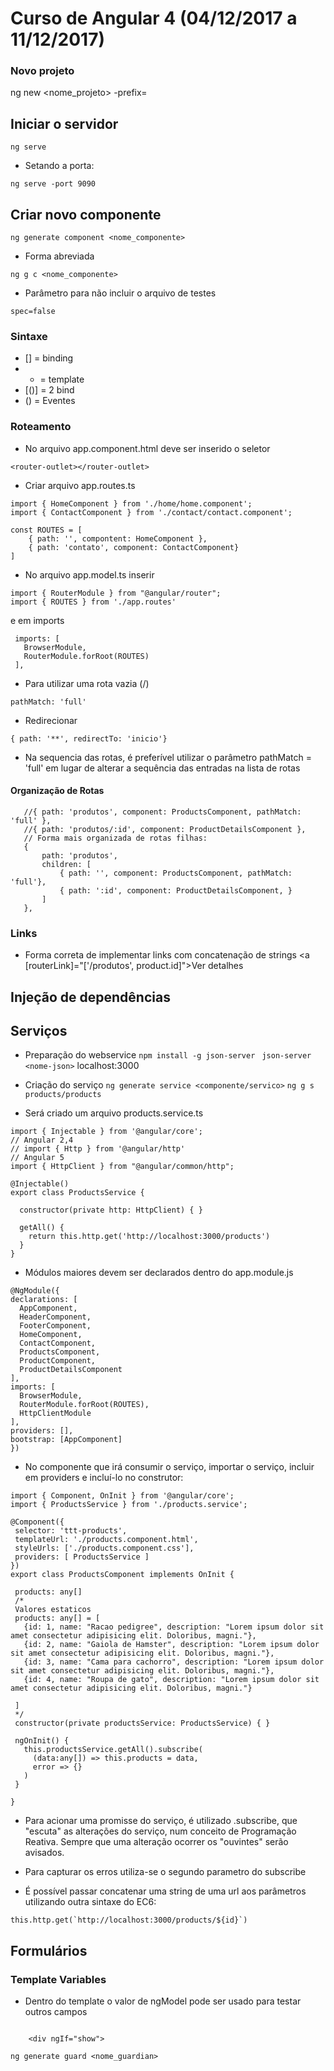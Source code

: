# Curso de Angular 4 (04/12/2017 a 11/12/2017)


### Novo projeto
 ng new <nome_projeto> -prefix=<prefixo>

## Iniciar o servidor 
 ```
 ng serve
 ```
- Setando a porta:
 ```
 ng serve -port 9090
 ```
## Criar novo componente
 ```
 ng generate component <nome_componente>
 ```
 - Forma abreviada
 ```
 ng g c <nome_componente>
 ```
 - Parâmetro para não incluir o arquivo de testes
 ```
 spec=false
 ```
### Sintaxe
- [] = binding
- * = template
- [()] = 2 bind
- () = Eventes

### Roteamento


- No arquivo app.component.html deve ser inserido o seletor <router-outlet>

```
<router-outlet></router-outlet>
```


- Criar arquivo app.routes.ts

```
import { HomeComponent } from './home/home.component';
import { ContactComponent } from './contact/contact.component';

const ROUTES = [
    { path: '', compontent: HomeComponent },
    { path: 'contato', component: ContactComponent}
]
```

- No arquivo app.model.ts inserir 
 ```
 import { RouterModule } from "@angular/router";
 import { ROUTES } from './app.routes'
 ```
 e em imports
 ```
  imports: [
    BrowserModule,
    RouterModule.forRoot(ROUTES)
  ],
 ``` 
 - Para utilizar uma rota vazia (/)
 
 ```
 pathMatch: 'full'
 ```
 
 - Redirecionar 
 ```
 { path: '**', redirectTo: 'inicio'}
 ```
 
 - Na sequencia das rotas, é preferível utilizar o parâmetro pathMatch = 'full' em lugar de alterar a sequência
 das entradas na lista de rotas
 
 #### Organização de Rotas
 
 ```
	//{ path: 'produtos', component: ProductsComponent, pathMatch: 'full' },
    //{ path: 'produtos/:id', component: ProductDetailsComponent },
    // Forma mais organizada de rotas filhas:
    {
        path: 'produtos',
        children: [
            { path: '', component: ProductsComponent, pathMatch: 'full'},
            { path: ':id', component: ProductDetailsComponent, } 
        ]
    },
 ```
 
 ### Links
 
 - Forma correta de implementar links com concatenação de strings
 <a [routerLink]="['/produtos', product.id]">Ver detalhes</a>
 
 
 ## Injeção de dependências
 
 ## Serviços
 
 - Preparação do webservice
 ``` npm install -g json-server ```
 ``` json-server <nome-json>```
  localhost:3000
 
 - Criação do serviço
 ```ng generate service <componente/servico>```
 ```ng g s products/products```
 
 - Será criado um arquivo products.service.ts

```
import { Injectable } from '@angular/core';
// Angular 2,4
// import { Http } from '@angular/http'
// Angular 5
import { HttpClient } from "@angular/common/http";

@Injectable()
export class ProductsService {

  constructor(private http: HttpClient) { }

  getAll() {
    return this.http.get('http://localhost:3000/products')
  }
}
``` 
 
 - Módulos maiores devem ser declarados dentro do app.module.js
  
  ```
  @NgModule({
  declarations: [
    AppComponent,
    HeaderComponent,
    FooterComponent,
    HomeComponent,
    ContactComponent,
    ProductsComponent,
    ProductComponent,
    ProductDetailsComponent
  ],
  imports: [
    BrowserModule,
    RouterModule.forRoot(ROUTES),
    HttpClientModule
  ],
  providers: [],
  bootstrap: [AppComponent]
})
 ```
 
 - No componente que irá consumir o serviço, importar o serviço, incluir em providers e incluí-lo no construtor:
 
 ```
 import { Component, OnInit } from '@angular/core';
import { ProductsService } from './products.service';

@Component({
  selector: 'ttt-products',
  templateUrl: './products.component.html',
  styleUrls: ['./products.component.css'],
  providers: [ ProductsService ]
})
export class ProductsComponent implements OnInit {

  products: any[]
  /*
  Valores estaticos
  products: any[] = [
    {id: 1, name: "Racao pedigree", description: "Lorem ipsum dolor sit amet consectetur adipisicing elit. Doloribus, magni."},
    {id: 2, name: "Gaiola de Hamster", description: "Lorem ipsum dolor sit amet consectetur adipisicing elit. Doloribus, magni."},
    {id: 3, name: "Cama para cachorro", description: "Lorem ipsum dolor sit amet consectetur adipisicing elit. Doloribus, magni."},
    {id: 4, name: "Roupa de gato", description: "Lorem ipsum dolor sit amet consectetur adipisicing elit. Doloribus, magni."}

  ]
  */
  constructor(private productsService: ProductsService) { }

  ngOnInit() {
    this.productsService.getAll().subscribe(
      (data:any[]) => this.products = data,
      error => {}
    )
  }

}
 ```
 
 - Para acionar uma promisse do serviço, é utilizado .subscribe, que "escuta" as alterações do serviço,
 num conceito de Programação Reativa. Sempre que uma alteração ocorrer os "ouvintes" serão avisados.
 
 - Para capturar os erros utiliza-se o segundo parametro do subscribe
 

- É possível passar concatenar uma string de uma url aos parâmetros utilizando outra sintaxe do EC6:
```
this.http.get(`http://localhost:3000/products/${id}`)
```


## Formulários

### Template Variables
- Dentro do template o valor de ngModel pode ser usado para testar outros campos
``` <input type="checkbox" [(ngModel)]="campo1" #show="ngModel">

	<div ngIf="show">
```

```
ng generate guard <nome_guardian>
```